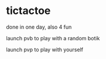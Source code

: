 # tictactoe

done in one day, also 4 fun

launch pvb to play with a random botik

launch pvp to play with yourself
